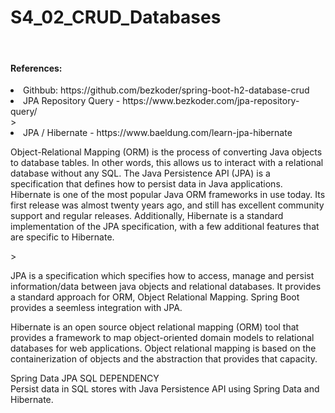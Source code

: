 <h1>S4_02_CRUD_Databases</h1>
<br>
<h4>References:</h4>
<li>Githbub: https://github.com/bezkoder/spring-boot-h2-database-crud</li>
<li>JPA Repository Query -  https://www.bezkoder.com/jpa-repository-query/</li>>

<li>JPA / Hibernate - https://www.baeldung.com/learn-jpa-hibernate</li>
<p>Object-Relational Mapping (ORM) is the process of converting Java objects to database tables. In other words, this allows us to interact with a relational database without any SQL. The Java Persistence API (JPA) is a specification that defines how to persist data in Java applications. 
Hibernate is one of the most popular Java ORM frameworks in use today. Its first release was almost twenty years ago, and still has excellent community support and regular releases. Additionally, Hibernate is a standard implementation of the JPA specification, with a few additional features that are specific to Hibernate.</p>>

<br>
<p>JPA is a specification which specifies how to access, manage and persist information/data between java objects and relational databases. It provides a standard approach for ORM, Object Relational Mapping. Spring Boot provides a seemless integration with JPA.</p>
<p>Hibernate is an open source object relational mapping (ORM) tool that provides a framework to map object-oriented domain models to relational databases for web applications. Object relational mapping is based on the containerization of objects and the abstraction that provides that capacity.</p>

<p>Spring Data JPA SQL DEPENDENCY <br>
Persist data in SQL stores with Java Persistence API using Spring Data and Hibernate.</p>
